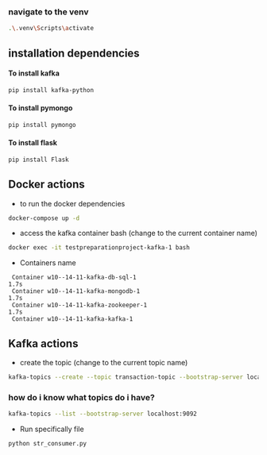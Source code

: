 ### navigate to the venv 
```bash
.\.venv\Scripts\activate
```

## installation dependencies
#### To install kafka
```bash
pip install kafka-python
```
#### To install pymongo
```bash
pip install pymongo
```
#### To install flask
```bash
pip install Flask
```

## Docker actions
- to run the docker dependencies
```bash
docker-compose up -d
```

- access the kafka container bash (change to the current container name)
```bash
docker exec -it testpreparationproject-kafka-1 bash
```
- Containers name
```
 Container w10--14-11-kafka-db-sql-1                                                                                                                                                                                 1.7s 
 Container w10--14-11-kafka-mongodb-1                                                                                                                                                                                1.7s 
 Container w10--14-11-kafka-zookeeper-1                                                                                                                                                                              1.7s 
 Container w10--14-11-kafka-kafka-1  
```

## Kafka actions
- create the topic (change to the current topic name)

```bash
kafka-topics --create --topic transaction-topic --bootstrap-server localhost:9092 --replication-factor 1 --partitions 1
```

### how do i know what topics do i have?
```bash
kafka-topics --list --bootstrap-server localhost:9092
```

- Run specifically file 
```bash
python str_consumer.py
```